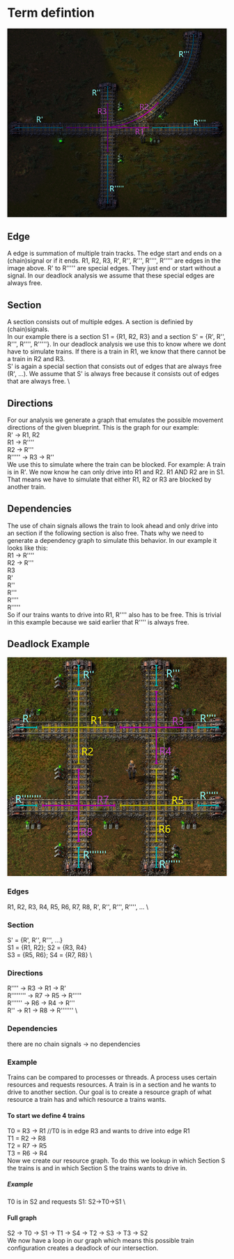 # Term defintion
![Example](example.png)

## Edge
A edge is summation of multiple train tracks. The edge start and ends on a (chain)signal or if it ends. R1, R2, R3, R', R'', R''', R'''', R''''' are edges in the image above. R' to R''''' are special edges. They just end or start without a signal. In our deadlock analysis we assume that these special edges are always free.

## Section
A section consists out of multiple edges. A section is definied by (chain)signals.  \
In our example there is a section S1 = {R1, R2, R3} and a section S' = {R', R'', R''', R'''', R'''''}. In our deadlock analysis we use this to know where we dont have to simulate trains. If there is a train in R1, we know that there cannot be a train in R2 and R3. \
S' is again a special section that consists out of edges that are always free (R', ...). We assume that S' is always free because it consists out of edges that are always free. \

## Directions
For our analysis we generate a graph that emulates the possible movement directions of the given blueprint. This is the graph for our example: \
R' -> R1, R2 \
R1 -> R'''' \
R2 -> R''' \
R''''' -> R3 -> R'' \
We use this to simulate where the train can be blocked. For example: A train is in R'. We now know he can only drive into R1 and R2. R1 AND R2 are in S1. That means we have to simulate that either R1, R2 or R3 are blocked by another train.

## Dependencies
The use of chain signals allows the train to look ahead and only drive into an section if the following section is also free. Thats why we need to generate a dependency graph to simulate this behavior. In our example it looks like this: \
R1 -> R'''' \
R2 -> R''' \
R3 \
R' \
R'' \
R''' \
R'''' \
R''''' \
So if our trains wants to drive into R1, R'''' also has to be free. This is trivial in this example because we said earlier that R'''' is always free.

## Deadlock Example
![A deadlock crossing](deadlock.png)
### Edges
R1, R2, R3, R4, R5, R6, R7, R8, R', R'', R''', R'''', ... \
### Section
S' = {R', R'', R''', ...} \
S1 = {R1, R2}; S2 = {R3, R4} \
S3 = {R5, R6}; S4 = {R7, R8} \
### Directions
R'''' -> R3 -> R1 -> R' \
R'''''''' -> R7 -> R5 -> R''''' \
R'''''' -> R6 -> R4 -> R''' \
R'' -> R1 -> R8 -> R''''''' \
### Dependencies
there are no chain signals -> no dependencies
### Example
Trains can be compared to processes or threads. A process uses certain resources and requests resources. A train is in a section and he wants to drive to another section. Our goal is to create a resource graph of what resource a train has and which resource a trains wants.
#### To start we define 4 trains
T0 = R3 -> R1 //T0 is in edge R3 and wants to drive into edge R1 \
T1 = R2 -> R8 \
T2 = R7 -> R5 \
T3 = R6 -> R4 \
Now we create our resource graph. To do this we lookup in which Section S the trains is and in which Section S the trains wants to drive in.
##### Example
T0 is in S2 and requests S1: S2->T0->S1 \
#### Full graph
S2 -> T0 -> S1 -> T1 -> S4 -> T2 -> S3 -> T3 -> S2 \
We now have a loop in our graph which means this possible train configuration creates a deadlock of our intersection.